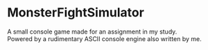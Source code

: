 ﻿# MonsterFightSimulator
A small console game made for an assignment in my study. \
Powered by a rudimentary ASCII console engine also written by me. 
